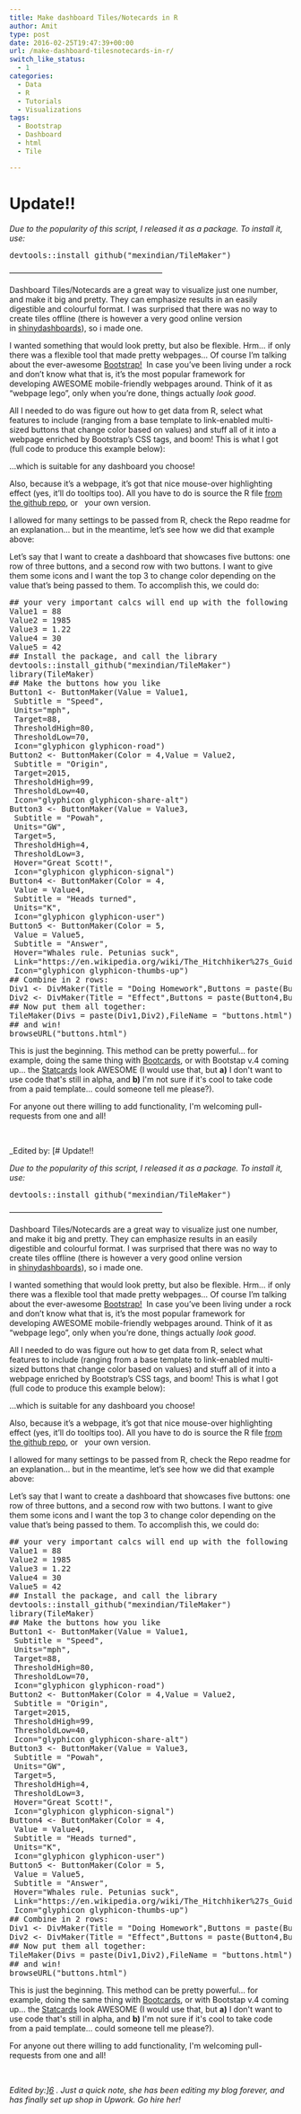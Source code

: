 ```yaml
---
title: Make dashboard Tiles/Notecards in R
author: Amit
type: post
date: 2016-02-25T19:47:39+00:00
url: /make-dashboard-tilesnotecards-in-r/
switch_like_status:
  - 1
categories:
  - Data
  - R
  - Tutorials
  - Visualizations
tags:
  - Bootstrap
  - Dashboard
  - html
  - Tile

---
```

# Update!!

_Due to the popularity of this script, I released it as a package. To install it, use:_ 

<pre>devtools::install_github("mexindian/TileMaker")
</pre>

&#8212;&#8212;&#8212;&#8212;&#8212;&#8212;&#8212;&#8212;&#8212;&#8212;&#8212;&#8212;&#8212;&#8212;&#8212;&#8212;&#8212;&#8212;&#8212;&#8211;
  


Dashboard Tiles/Notecards are a great way to visualize just one number, and make it big and pretty. They can emphasize results in an easily digestible and colourful format. I was surprised that there was no way to create tiles offline (there is however a very good online version in [shinydashboards][1]), so i made one.

I wanted something that would look pretty, but also be flexible. Hrm&#8230; if only there was a flexible tool that made pretty webpages&#8230; Of course I&#8217;m talking about the ever-awesome [Bootstrap!][2]  In case you&#8217;ve been living under a rock and don&#8217;t know what that is, it&#8217;s the most popular framework for developing AWESOME mobile-friendly webpages around. Think of it as &#8220;webpage lego&#8221;, only when you&#8217;re done, things actually _look good_.

All I needed to do was figure out how to get data from R, select what features to include (ranging from a base template to link-enabled multi-sized buttons that change color based on values) and stuff all of it into a webpage enriched by Bootstrap&#8217;s CSS tags, and boom! This is what I got (full code to produce this example below):

<!-- iframe plugin v.4.3 wordpress.org/plugins/iframe/ -->

&#8230;which is suitable for any dashboard you choose!

Also, because it&#8217;s a webpage, it&#8217;s got that nice mouse-over highlighting effect (yes, it&#8217;ll do tooltips too). All you have to do is source the R file [from the github repo][3], or   <!-- iframe plugin v.4.3 wordpress.org/plugins/iframe/ --> your own version.

I allowed for many settings to be passed from R, check the Repo readme for an explanation&#8230; but in the meantime, let&#8217;s see how we did that example above:

Let&#8217;s say that I want to create a dashboard that showcases five buttons: one row of three buttons, and a second row with two buttons. I want to give them some icons and I want the top 3 to change color depending on the value that&#8217;s being passed to them. To accomplish this, we could do:

<pre>## your very important calcs will end up with the following data, for example
Value1 = 88
Value2 = 1985
Value3 = 1.22
Value4 = 30
Value5 = 42
## Install the package, and call the library
devtools::install_github("mexindian/TileMaker")
library(TileMaker)
## Make the buttons how you like
Button1 &lt;- ButtonMaker(Value = Value1,
 Subtitle = "Speed",
 Units="mph",
 Target=88,
 ThresholdHigh=80,
 ThresholdLow=70, 
 Icon="glyphicon glyphicon-road")
Button2 &lt;- ButtonMaker(Color = 4,Value = Value2,
 Subtitle = "Origin", 
 Target=2015,
 ThresholdHigh=99,
 ThresholdLow=40, 
 Icon="glyphicon glyphicon-share-alt")
Button3 &lt;- ButtonMaker(Value = Value3, 
 Subtitle = "Powah",
 Units="GW", 
 Target=5,
 ThresholdHigh=4,
 ThresholdLow=3, 
 Hover="Great Scott!",
 Icon="glyphicon glyphicon-signal")
Button4 &lt;- ButtonMaker(Color = 4,
 Value = Value4,
 Subtitle = "Heads turned",
 Units="K", 
 Icon="glyphicon glyphicon-user")
Button5 &lt;- ButtonMaker(Color = 5,
 Value = Value5,
 Subtitle = "Answer",
 Hover="Whales rule. Petunias suck",
 Link="https://en.wikipedia.org/wiki/The_Hitchhiker%27s_Guide_to_the_Galaxy",
 Icon="glyphicon glyphicon-thumbs-up")
## Combine in 2 rows:
Div1 &lt;- DivMaker(Title = "Doing Homework",Buttons = paste(Button1,Button2,Button3))
Div2 &lt;- DivMaker(Title = "Effect",Buttons = paste(Button4,Button5))
## Now put them all together:
TileMaker(Divs = paste(Div1,Div2),FileName = "buttons.html")
## and win!
browseURL("buttons.html")</pre>



This is just the beginning. This method can be pretty powerful... for example, doing the same thing with [Bootcards][4], or with Bootstap v.4 coming up... the [Statcards][5] look AWESOME (I would use that, but **a)** I don't want to use code that's still in alpha, and **b)** I'm not sure if it's cool to take code from a paid template... could someone tell me please?).

For anyone out there willing to add functionality, I'm welcoming pull-requests from one and all!

&nbsp;

_Edited by: [# Update!!

_Due to the popularity of this script, I released it as a package. To install it, use:_ 

<pre>devtools::install_github("mexindian/TileMaker")
</pre>

&#8212;&#8212;&#8212;&#8212;&#8212;&#8212;&#8212;&#8212;&#8212;&#8212;&#8212;&#8212;&#8212;&#8212;&#8212;&#8212;&#8212;&#8212;&#8212;&#8211;
  


Dashboard Tiles/Notecards are a great way to visualize just one number, and make it big and pretty. They can emphasize results in an easily digestible and colourful format. I was surprised that there was no way to create tiles offline (there is however a very good online version in [shinydashboards][1]), so i made one.

I wanted something that would look pretty, but also be flexible. Hrm&#8230; if only there was a flexible tool that made pretty webpages&#8230; Of course I&#8217;m talking about the ever-awesome [Bootstrap!][2]  In case you&#8217;ve been living under a rock and don&#8217;t know what that is, it&#8217;s the most popular framework for developing AWESOME mobile-friendly webpages around. Think of it as &#8220;webpage lego&#8221;, only when you&#8217;re done, things actually _look good_.

All I needed to do was figure out how to get data from R, select what features to include (ranging from a base template to link-enabled multi-sized buttons that change color based on values) and stuff all of it into a webpage enriched by Bootstrap&#8217;s CSS tags, and boom! This is what I got (full code to produce this example below):

<!-- iframe plugin v.4.3 wordpress.org/plugins/iframe/ -->

&#8230;which is suitable for any dashboard you choose!

Also, because it&#8217;s a webpage, it&#8217;s got that nice mouse-over highlighting effect (yes, it&#8217;ll do tooltips too). All you have to do is source the R file [from the github repo][3], or   <!-- iframe plugin v.4.3 wordpress.org/plugins/iframe/ --> your own version.

I allowed for many settings to be passed from R, check the Repo readme for an explanation&#8230; but in the meantime, let&#8217;s see how we did that example above:

Let&#8217;s say that I want to create a dashboard that showcases five buttons: one row of three buttons, and a second row with two buttons. I want to give them some icons and I want the top 3 to change color depending on the value that&#8217;s being passed to them. To accomplish this, we could do:

<pre>## your very important calcs will end up with the following data, for example
Value1 = 88
Value2 = 1985
Value3 = 1.22
Value4 = 30
Value5 = 42
## Install the package, and call the library
devtools::install_github("mexindian/TileMaker")
library(TileMaker)
## Make the buttons how you like
Button1 &lt;- ButtonMaker(Value = Value1,
 Subtitle = "Speed",
 Units="mph",
 Target=88,
 ThresholdHigh=80,
 ThresholdLow=70, 
 Icon="glyphicon glyphicon-road")
Button2 &lt;- ButtonMaker(Color = 4,Value = Value2,
 Subtitle = "Origin", 
 Target=2015,
 ThresholdHigh=99,
 ThresholdLow=40, 
 Icon="glyphicon glyphicon-share-alt")
Button3 &lt;- ButtonMaker(Value = Value3, 
 Subtitle = "Powah",
 Units="GW", 
 Target=5,
 ThresholdHigh=4,
 ThresholdLow=3, 
 Hover="Great Scott!",
 Icon="glyphicon glyphicon-signal")
Button4 &lt;- ButtonMaker(Color = 4,
 Value = Value4,
 Subtitle = "Heads turned",
 Units="K", 
 Icon="glyphicon glyphicon-user")
Button5 &lt;- ButtonMaker(Color = 5,
 Value = Value5,
 Subtitle = "Answer",
 Hover="Whales rule. Petunias suck",
 Link="https://en.wikipedia.org/wiki/The_Hitchhiker%27s_Guide_to_the_Galaxy",
 Icon="glyphicon glyphicon-thumbs-up")
## Combine in 2 rows:
Div1 &lt;- DivMaker(Title = "Doing Homework",Buttons = paste(Button1,Button2,Button3))
Div2 &lt;- DivMaker(Title = "Effect",Buttons = paste(Button4,Button5))
## Now put them all together:
TileMaker(Divs = paste(Div1,Div2),FileName = "buttons.html")
## and win!
browseURL("buttons.html")</pre>



This is just the beginning. This method can be pretty powerful... for example, doing the same thing with [Bootcards][4], or with Bootstap v.4 coming up... the [Statcards][5] look AWESOME (I would use that, but **a)** I don't want to use code that's still in alpha, and **b)** I'm not sure if it's cool to take code from a paid template... could someone tell me please?).

For anyone out there willing to add functionality, I'm welcoming pull-requests from one and all!

&nbsp;

_Edited by:][6] . Just a quick note, she has been editing my blog forever, and has finally set up shop in Upwork. Go hire her!_

 [1]: https://rstudio.github.io/shinydashboard/
 [2]: http://getbootstrap.com/
 [3]: https://github.com/mexindian/TileMaker
 [4]: http://demo.bootcards.org/dashboard
 [5]: http://themes.getbootstrap.com/products/dashboard
 [6]: https://www.upwork.com/freelancers/~0110aec48fff897b57